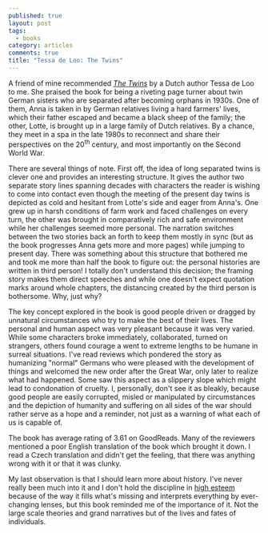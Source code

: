 ```yaml
---
published: true
layout: post
tags:
  - books
category: articles
comments: true
title: "Tessa de Loo: The Twins"
---
```


A friend of mine recommended [*The Twins*](https://www.goodreads.com/book/show/24072461-dvoj-ata) by a Dutch author Tessa de Loo to me. She praised the book for being a riveting page turner about twin German sisters who are separated after becoming orphans in 1930s. One of them, Anna is taken in by German relatives living a hard farmers' lives, which their father escaped and became a black sheep of the family; the other, Lotte, is brought up in a large family of Dutch relatives. By a chance, they meet in a spa in the late 1980s to reconnect and share their perspectives on the 20<sup>th</sup> century, and most importantly on the Second World War.

There are several things of note. First off, the idea of long separated twins is clever one and provides an interesting structure. It gives the author two separate story lines spanning decades with characters the reader is wishing to come into contact even though the meeting of the present day twins is depicted as cold and hesitant from Lotte's side and eager from Anna's. One grew up in harsh conditions of farm work and faced challenges on every turn, the other was brought in comparatively rich and safe environment while her challenges seemed more personal. The narration switches between the two stories back an forth to keep them mostly in sync (but as the book progresses Anna gets more and more pages) while jumping to present day. There was something about this structure that bothered me and took me more than half the book to figure out: the personal histories are written in third person! I totally don't understand this decision; the framing story makes them direct speeches and while one doesn't expect quotation marks around whole chapters, the distancing created by the third person is bothersome. Why, just why?

The key concept explored in the book is good people driven or dragged by unnatural circumstances who try to make the best of their lives. The personal and human aspect was very pleasant because it was very varied. While some characters broke immediately, collaborated, turned on strangers, others found courage a went to extreme lengths to be humane in surreal situations. I've read reviews which pondered the story as humanizing "normal" Germans who were pleased with the development of things and welcomed the new order after the Great War, only later to realize what had happened. Some saw this aspect as a slippery slope which might lead to condonation of cruelty. I, personally, don't see it as bleakly, because good people are easily corrupted, misled or manipulated by circumstances and the depiction of humanity and suffering on all sides of the war should rather serve as a hope and a reminder, not just as a warning of what each of us is capable of.

The book has average rating of 3.61 on GoodReads. Many of the reviewers mentioned a poor English translation of the book which brought it down. I read a Czech translation and didn't get the feeling, that there was anything wrong with it or that it was clunky.

My last observation is that I should learn more about history. I've never really been much into it and I don't hold the discipline in [high esteem](/articles/nassim-n-taleb-fooled-by-randomness/) because of the way it fills what's missing and interprets everything by ever-changing lenses, but this book reminded me of the importance of it. Not the large scale theories and grand narratives but of the lives and fates of individuals.
